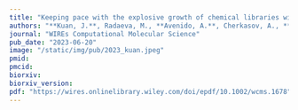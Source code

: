 ```yaml
---
title: "Keeping pace with the explosive growth of chemical libraries with structure-based virtual screening"
authors: "**Kuan, J.**, Radaeva, M., **Avenido, A.**, Cherkasov, A., **Gentile, F.**"
journal: "WIREs Computational Molecular Science"
pub_date: "2023-06-20"
image: "/static/img/pub/2023_kuan.jpeg"
pmid:
pmcid:
biorxiv:
biorxiv_version:
pdf: "https://wires.onlinelibrary.wiley.com/doi/epdf/10.1002/wcms.1678"
---
```

